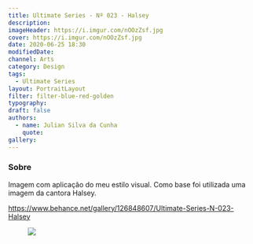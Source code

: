 ```yaml
---
title: Ultimate Series - Nº 023 - Halsey
description:
imageHeader: https://i.imgur.com/nOOzZsf.jpg
cover: https://i.imgur.com/nOOzZsf.jpg
date: 2020-06-25 18:30
modifiedDate:
channel: Arts
category: Design
tags:
  - Ultimate Series
layout: PortraitLayout
filter: filter-blue-red-golden
typography:
draft: false
authors:
  - name: Julian Silva da Cunha
    quote:
gallery:
---
```


### Sobre

Imagem com aplicação do meu estilo visual. Como base foi utilizada uma imagem da cantora Halsey.

https://www.behance.net/gallery/126848607/Ultimate-Series-N-023-Halsey

<figure>
<img src="https://i.imgur.com/nOOzZsf.jpg" className="max-w-none mx-auto block"/>
</figure>
